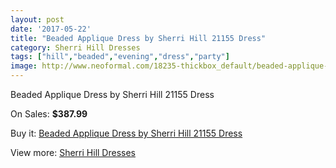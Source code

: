 ```yaml
---
layout: post
date: '2017-05-22'
title: "Beaded Applique Dress by Sherri Hill 21155 Dress"
category: Sherri Hill Dresses
tags: ["hill","beaded","evening","dress","party"]
image: http://www.neoformal.com/18235-thickbox_default/beaded-applique-dress-by-sherri-hill-21155-dress.jpg
---
```

Beaded Applique Dress by Sherri Hill 21155 Dress

On Sales: **$387.99**
<a href="https://www.neoformal.com/en/sherri-hill-dresses-2014/5868-beaded-applique-dress-by-sherri-hill-21155-dress.html"><amp-img layout="responsive" width="600" height="600" src="//www.neoformal.com/18235-thickbox_default/beaded-applique-dress-by-sherri-hill-21155-dress.jpg" alt="Beaded Applique Dress by Sherri Hill 21155 Dress 0" /></a>

Buy it: [Beaded Applique Dress by Sherri Hill 21155 Dress](https://www.neoformal.com/en/sherri-hill-dresses-2014/5868-beaded-applique-dress-by-sherri-hill-21155-dress.html "Beaded Applique Dress by Sherri Hill 21155 Dress")

View more: [Sherri Hill Dresses](https://www.neoformal.com/en/73-sherri-hill-dresses-2014 "Sherri Hill Dresses")